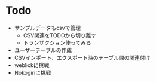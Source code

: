 # Todo

* サンプルデータもcsvで管理
  * CSV関連をTODOから切り離す
  * トランザクション使ってみる
* ユーザーテーブルの作成
* CSVインポート、エクスポート時のテーブル間の関連付け
* weblickに挑戦
* Nokogiriに挑戦